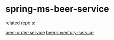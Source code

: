 # spring-ms-beer-service


related repo's:

[beer-order-service](https://github.com/karp1k/spring-ms-beer-order-service)
[beer-inventory-service](https://github.com/karp1k/spring-ms-beer-inventory-service)

